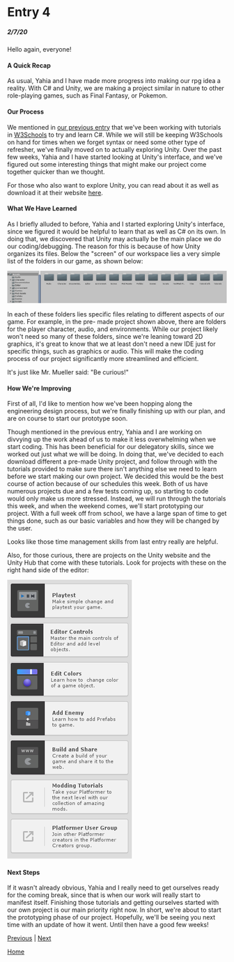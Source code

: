 # Entry 4
##### 2/7/20

Hello again, everyone!

#### A Quick Recap
As usual, Yahia and I have made more progress into making our rpg idea a reality. With C# and Unity, we are
making a project similar in nature to other role-playing games, such as Final Fantasy, or Pokemon.

#### Our Process
We mentioned in [our previous entry](entry03.md) that we've been working with tutorials in [W3Schools](https://www.w3schools.com/cs/cs_intro.asp) to try and learn C#.
While we will still be keeping W3Schools on hand for times when we forget syntax or need some other type of
refresher, we've finally moved on to actually exploring Unity. Over the past few weeks, Yahia and I have started
looking at Unity's interface, and we've figured out some interesting things that might make our project come
together quicker than we thought.

For those who also want to explore Unity, you can read about it as well as download it at their website [here](https://unity.com/).

#### What We Have Learned
As I briefly alluded to before, Yahia and I started exploring Unity's interface, since we figured it would be helpful
to learn that as well as C# on its own. In doing that, we discovered that Unity may actually be the main place we
do our coding/debugging. The reason for this is because of how Unity organizes its files. Below the "screen" of
our workspace lies a very simple list of the folders in our game, as shown below:

![Unity Folder UI](UnityUI.PNG)

In each of these folders lies specific files relating to different aspects of our game. For example, in the pre-
made project shown above, there are folders for the player character, audio, and environments. While our
project likely won't need so many of these folders, since we're leaning toward 2D graphics, it's great to know
that we at least don't need a new IDE just for specific things, such as graphics or audio. This will make the
coding process of our project significantly more streamlined and efficient.

It's just like Mr. Mueller said: "Be curious!"

#### How We're Improving
First of all, I'd like to mention how we've been hopping along the engineering design process, but we're
finally finishing up with our plan, and are on course to start our prototype soon.

Though mentioned in the previous entry, Yahia and I are working on divvying up the work ahead of us to
make it less overwhelming when we start coding. This has been beneficial for our delegatory skills, since we
worked out just what we will be doing. In doing that, we've decided to each download different a pre-made Unity
project, and follow through with the tutorials provided to make sure there isn't anything else we need to learn
before we start making our own project. We decided this would be the best course of action because of our
schedules this week. Both of us have numerous projects due and a few tests coming up, so starting to code
would only make us more stressed. Instead, we will run through the tutorials this week, and when the weekend
comes, we'll start prototyping our project. With a full week off from school, we have a large span of time to get
things done, such as our basic variables and how they will be changed by the user.

Looks like those time management skills from last entry really are helpful.

Also, for those curious, there are projects on the Unity website and the Unity Hub that come with these tutorials.
Look for projects with these on the right hand side of the editor:

![Unity Tutorials](UnityTutorial.PNG)

#### Next Steps
If it wasn't already obvious, Yahia and I really need to get ourselves ready for the coming break, since that is
when our work will really start to manifest itself. Finishing those tutorials and getting ourselves started with our
own project is our main priority right now. In short, we're about to start the prototyping phase of our project.
Hopefully, we'll be seeing you next time with an update of how it went. Until then have a good few weeks!

[Previous](entry03.md) | [Next](entry05.md)

[Home](../README.md)